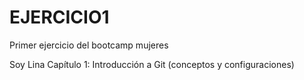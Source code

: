 # EJERCICIO1
Primer ejercicio del bootcamp mujeres

Soy Lina Capítulo 1: Introducción a Git (conceptos y configuraciones)